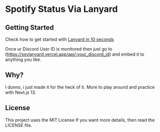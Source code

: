 # Spotify Status Via Lanyard
## Getting Started

Check how to get started with [Lanyard in 10 seconds](https://github.com/Phineas/lanyard#get-started-in--10-seconds)

Once ur Discord User ID is monitored then just go to (https://ssvlanyard.vercel.app/api/:your_discord_id) and embed it to anything you like.

## Why?

I dunno, i just made it for the heck of it. More to play around and practice with Next.js 13.

## License
This project uses the MIT License
If you want more details, then read the LICENSE file.


